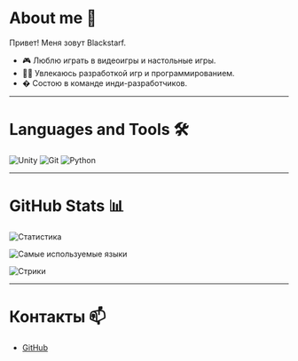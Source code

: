 # About me 🌟

Привет! Меня зовут Blackstarf.  
- 🎮 Люблю играть в видеоигры и настольные игры.  
- 👨‍💻 Увлекаюсь разработкой игр и программированием.  
- � Состою в команде инди-разработчиков.  

---

# Languages and Tools 🛠️

![Unity](https://img.shields.io/badge/Unity-000000?logo=unity&logoColor=white)
![Git](https://img.shields.io/badge/Git-F05032?logo=git&logoColor=white)
![Python](https://img.shields.io/badge/Python-3776AB?logo=python&logoColor=white)

---

# GitHub Stats 📊

![Статистика](https://github-readme-stats.vercel.app/api?username=Blackstarf&show_icons=true&theme=dark)

![Самые используемые языки](https://github-readme-stats.vercel.app/api/top-langs/?username=Blackstarf&layout=compact&theme=dark)

![Стрики](https://streak-stats.demolab.com/?user=Blackstarf&theme=dark)

---

# Контакты 📫

- [GitHub](https://github.com/Blackstarf)
